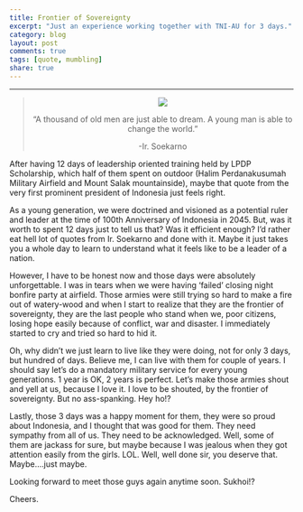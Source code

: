 ```yaml
---
title: Frontier of Sovereignty
excerpt: "Just an experience working together with TNI-AU for 3 days."
category: blog
layout: post
comments: true
tags: [quote, mumbling]
share: true
---
```

* * *
> <p style="text-align: center;">
>   <img src="{{site.url}}/images/post-frontier.jpg">
> </p>
> 
> <p style="text-align: center;">
>   &#8220;A thousand of old men are just able to dream. A young man is able to change the world.&#8221;
> </p>
> 
> <p style="text-align: center;">
>   -Ir. Soekarno
> </p>

<p style="text-align: left;">
  After having 12 days of leadership oriented training held by LPDP Scholarship, which half of them spent on outdoor (Halim Perdanakusumah Military Airfield and Mount Salak mountainside), maybe that quote from the very first prominent president of Indonesia just feels right.
</p>

As a young generation, we were doctrined and visioned as a potential ruler and leader at the time of 100th Anniversary of Indonesia in 2045. But, was it worth to spent 12 days just to tell us that? Was it efficient enough? I&#8217;d rather eat hell lot of quotes from Ir. Soekarno and done with it. Maybe it just takes you a whole day to learn to understand what it feels like to be a leader of a nation.<!--more-->

However, I have to be honest now and those days were absolutely unforgettable. I was in tears when we were having &#8216;failed&#8217; closing night bonfire party at airfield. Those armies were still trying so hard to make a fire out of watery-wood and when I start to realize that they are the frontier of sovereignty, they are the last people who stand when we, poor citizens, losing hope easily because of conflict, war and disaster. I immediately started to cry and tried so hard to hid it.

Oh, why didn&#8217;t we just learn to live like they were doing, not for only 3 days, but hundred of days. Believe me, I can live with them for couple of years. I should say let&#8217;s do a mandatory military service for every young generations. 1 year is OK, 2 years is perfect. Let&#8217;s make those armies shout and yell at us, because I love it. I love to be shouted, by the frontier of sovereignty. But no ass-spanking. Hey ho!?

Lastly, those 3 days was a happy moment for them, they were so proud about Indonesia, and I thought that was good for them. They need sympathy from all of us. They need to be acknowledged. Well, some of them are jackass for sure, but maybe because I was jealous when they got attention easily from the girls. LOL. Well, well done sir, you deserve that. Maybe&#8230;.just maybe.

Looking forward to meet those guys again anytime soon. Sukhoi!?

Cheers.

&nbsp;